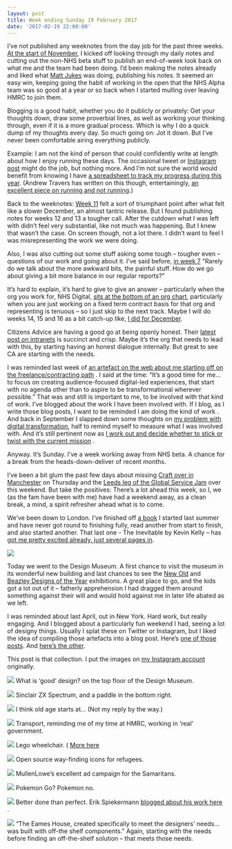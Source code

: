 ```yaml
---
layout: post
title: Week ending Sunday 19 February 2017
date: '2017-02-19 22:00:00'
---
```

I’ve not published any weeknotes from the day job for the past three weeks. [At the start of November](//www.ermlikeyeah.com/weeknotes-s01e01/),  I kicked off looking through my daily notes and cutting out the non-NHS beta stuff to publish an end-of-week look back on what me and the team had been doing. I’d been making the notes already and liked what [Matt Jukes](//twitter.com/jukesie) was doing, publishing his notes. It seemed an easy win, keeping going the habit of working in the open that the NHS Alpha team was so good at a year or so back when I started mulling over leaving HMRC to join them.

Blogging is a good habit, whether you do it publicly or privately: Get your thoughts down, draw some proverbial lines, as well as working your thinking through, even if it is a more gradual process. Which is why I do a quick dump of my thoughts every day. So much going on: Jot it down. But I’ve never been comfortable airing everything publicly.

Example: I am not the kind of person that could confidently write at length about how I enjoy running these days. The occasional tweet or [Instagram post](//www.instagram.com/p/BQqVbD3gUGS/) might do the job, but nothing more. And I’m not sure the world would benefit from knowing I have [a spreadsheet to track my progress during this year](//docs.google.com/spreadsheets/d/1F2nRNiXFHj_vUG1NbLq6U7MR0PKTZ1WEyNeqN-6OhJg/edit?usp=sharing). (Andrew Travers has written on this though, entertainingly, [an excellent piece on running and not running](http://trvrs.co/journal/running-not-running).)

Back to the weeknotes: [Week 11](/weeknotes-s01e11/) felt a sort of triumphant point after what felt like a slower December, an almost tantric release. But I found publishing notes for weeks 12 and 13 a tougher call. After the cutdown what I was left with didn’t feel very substantial, like not much was happening. But I knew that wasn’t the case. On screen though, not a lot there. I didn’t want to feel I was misrepresenting the work we were doing.

Also, I was also cutting out some stuff asking some tough – tougher even – questions of our work and going about it. I’ve said before, [in week 7](/weeknotes-s01e07/) “Rarely do we talk about the more awkward bits, the painful stuff. How do we go about giving a bit more balance in our regular reports?”

It’s hard to explain, it’s hard to give to give an answer – particularly when the org you work for, NHS Digital, [sits at the bottom of an org chart](//twitter.com/ermlikeyeah/status/830003880041672705), particularly when you are just working on a fixed term contract basis for that org and representing is tenuous – so I just skip to the next track. Maybe I will do weeks 14, 15 and 16 as a bit catch-up like, [I did for December](/weeknotes-s01e08-s01e09-s01e10/).

Citizens Advice are having a good go at being openly honest. Their [latest post on intranets](//medium.com/citizens-advice/moving-beyond-the-intranet-30419a2e39dd#.cpy8xxbjc) is succinct and crisp. Maybe it’s the org that needs to lead with this, by starting having an honest dialogue internally. But great to see CA are starting with the needs.

I was reminded last week of [an artefact on the web about me starting off on the freelance/contracting path](//www.prolificnorth.co.uk/2014/03/simon-wilson-to-become-consultant-after-unexpected-departure-from-home/) . I said at the time: “It’s a good time for me… to focus on creating audience-focused digital-led experiences, that start with no agenda other than to aspire to be transformational wherever possible.” That was and still is important to me, to be involved with that kind of work. I’ve blogged about the work I have been involved with. If I blog, as I write those blog posts, I want to be reminded I am doing the kind of work . And back in September I slapped down some thoughts on [my problem with digital transformation](/my-problem-with-digital-transformation/), half to remind myself to measure what I was involved with. And it’s still pertinent now as [I work out and decide whether to stick or twist with the current mission](//twitter.com/ermlikeyeah/status/827055497811464192) .

Anyway. It’s Sunday. I’ve a week working away from NHS beta. A chance for a break from the heads-down-deliver of recent months.

I’ve been a bit glum the past few days about missing [Craft over in Manchester](//twitter.com/crftmcr) on Thursday and the [Leeds leg of the Global Service Jam](//twitter.com/GSJLeeds) over this weekend. But take the positives: There’s a lot ahead this week, so I, we (as the fam have been with me) have had a weekend away, as a clean break, a mind, a spirit refresher ahead what is to come.

We’ve been down to London. I’ve finished off [a book](//www.instagram.com/p/BQr6pjJAy3C/) I started last summer and have never got round to finishing fully, read another from start to finish, and also started another. That last one - The Inevitable by Kevin Kelly – has [got me pretty excited already, just several pages in](//www.instagram.com/p/BQsPVb5A9S7/).

![](/assets/2017-02-19-kindle.jpeg)

Today we went to the Design Museum. A first chance to visit the museum in its wonderful new building and last chances to see the [New Old](//designmuseum.org/things-to-do/talks-and-events/pop-up-exhibitions/new-old) and [Beazley Designs of the Year](//designmuseum.org/exhibitions/beazley-designs-of-the-year) exhibitions. A great place to go, and the kids got a lot out of it – fatherly apprehension I had dragged them around something against their will and would hold against me in later life abated as we left.

I was reminded about last April, out in New York. Hard work, but really engaging. And I blogged about a particularly fun weekend I had, seeing a lot of designy things. Usually I splat these on Twitter or Instagram, but I liked the idea of compiling those artefacts into a blog post. Here’s [one of those posts](/cooper-hewitt-nyc/). And [here’s the other](/sunday-design-stuff-in-nyc/).

This post is that collection. I put the images on [my Instagram account](//www.instagram.com/idlesi/) originally.

![](/assets/2017-02-19-what-is.jpeg)
What is ‘good’ design? on the top floor of the Design Museum.

![](/assets/2017-02-19-zx.jpeg)
Sinclair ZX Spectrum, and a paddle in the bottom right.

![](/assets/2017-02-19-too-old.jpeg)
I think old age starts at… (Not my reply by the way.)

![](/assets/2017-02-19-transport.jpeg)
Transport, reminding me of my time at HMRC, working in ‘real’ government.

![](/assets/2017-02-19-lego-wheelchair.jpeg)
Lego wheelchair. ( [More here](//gizmodo.com/legos-first-minifigure-in-a-wheelchair-is-embarrassingl-1755673015.)

![](/assets/2017-02-19-signage.jpeg)
Open source way-finding icons for refugees.

![](/assets/2017-02-19-samaritans.jpeg)
MullenLowe’s excellent ad campaign for the Samaritans.

![](/assets/2017-02-19-pokemon-go.jpeg)
Pokemon Go? Pokemon no.

![](/assets/2017-02-19-better-done.jpeg)
Better done than perfect. Erik Spiekermann [blogged about his work here](//spiekermann.com/en/new-posters/) .

![](/assets/2017-02-19-eames.jpeg)
“The Eames House, created specifically to meet the designers’ needs… was built with off-the shelf components.” Again, starting with the needs before finding an off-the-shelf solution – that meets those needs.
